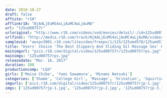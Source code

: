 ```yaml
---
date: 2018-10-27
draft: false
affsite: "r18"
afflinkr18: "NjA4LjEuMS4xLjAuMC4wLjAuMA"
url: "125ud00757r"
urloriginal: "http://www.r18.com/videos/vod/movies/detail/-/id=125ud00757r"
urlfinal: "http://media.r18.com/track/NjA4LjEuMS4xLjAuMC4wLjAuMA/videos/vod/movies/detail/-/id=125ud00757r"
samplevid: "awspv3001.r18.com/litevideo/freepv/1/125/125umd578/125umd578_dmb_w.mp4"
title: "Users' Choice 'The Best Slippery And Sliding Oil Massage Sex' 6 Highly Recommended Scenes!!! Part 5 Pissing And Wetting Yourself"
mainimgurl: "pics.r18.com/digital/video/125ud00757r/125ud00757rps.jpg"
mainimgs: "125ud00757rps.jpg"
releasedate: "Mar. 16, 2017"
duration: 180
productioncomp: "LEO"
girls: ['Meisa Chiba', 'Yumi Sawamura', 'Minami Natsuki']
categories: ['Shame', 'College Girl', 'Massage', 'Urination', 'Squirting']
imgurls: ['pics.r18.com/digital/video/125ud00757r/125ud00757rjp-1.jpg', 'pics.r18.com/digital/video/125ud00757r/125ud00757rjp-2.jpg', 'pics.r18.com/digital/video/125ud00757r/125ud00757rjp-3.jpg', 'pics.r18.com/digital/video/125ud00757r/125ud00757rjp-4.jpg', 'pics.r18.com/digital/video/125ud00757r/125ud00757rjp-5.jpg', 'pics.r18.com/digital/video/125ud00757r/125ud00757rjp-6.jpg', 'pics.r18.com/digital/video/125ud00757r/125ud00757rjp-7.jpg', 'pics.r18.com/digital/video/125ud00757r/125ud00757rjp-8.jpg', 'pics.r18.com/digital/video/125ud00757r/125ud00757rjp-9.jpg', 'pics.r18.com/digital/video/125ud00757r/125ud00757rjp-10.jpg', 'pics.r18.com/digital/video/125ud00757r/125ud00757rjp-11.jpg', 'pics.r18.com/digital/video/125ud00757r/125ud00757rjp-12.jpg', 'pics.r18.com/digital/video/125ud00757r/125ud00757rjp-13.jpg', 'pics.r18.com/digital/video/125ud00757r/125ud00757rjp-14.jpg', 'pics.r18.com/digital/video/125ud00757r/125ud00757rjp-15.jpg', 'pics.r18.com/digital/video/125ud00757r/125ud00757rjp-16.jpg', 'pics.r18.com/digital/video/125ud00757r/125ud00757rjp-17.jpg', 'pics.r18.com/digital/video/125ud00757r/125ud00757rjp-18.jpg', 'pics.r18.com/digital/video/125ud00757r/125ud00757rjp-19.jpg', 'pics.r18.com/digital/video/125ud00757r/125ud00757rjp-20.jpg']
imgs: ['125ud00757rjp-1.jpg', '125ud00757rjp-2.jpg', '125ud00757rjp-3.jpg', '125ud00757rjp-4.jpg', '125ud00757rjp-5.jpg', '125ud00757rjp-6.jpg', '125ud00757rjp-7.jpg', '125ud00757rjp-8.jpg', '125ud00757rjp-9.jpg', '125ud00757rjp-10.jpg', '125ud00757rjp-11.jpg', '125ud00757rjp-12.jpg', '125ud00757rjp-13.jpg', '125ud00757rjp-14.jpg', '125ud00757rjp-15.jpg', '125ud00757rjp-16.jpg', '125ud00757rjp-17.jpg', '125ud00757rjp-18.jpg', '125ud00757rjp-19.jpg', '125ud00757rjp-20.jpg']
---
```

